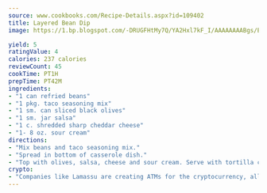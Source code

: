```yaml
---
source: www.cookbooks.com/Recipe-Details.aspx?id=109402
title: Layered Bean Dip
image: https://1.bp.blogspot.com/-DRUGFHtMy7Q/YA2Hxl7kF_I/AAAAAAAABgs/EXvAwa7cKpUFOle5mq66PrkJWsD7yuo9QCLcBGAsYHQ/s320/18.png

yield: 5
ratingValue: 4
calories: 237 calories
reviewCount: 45
cookTime: PT1H
prepTime: PT42M
ingredients:
- "1 can refried beans"
- "1 pkg. taco seasoning mix"
- "1 sm. can sliced black olives"
- "1 sm. jar salsa"
- "1 c. shredded sharp cheddar cheese"
- "1- 8 oz. sour cream"
directions:
- "Mix beans and taco seasoning mix."
- "Spread in bottom of casserole dish."
- "Top with olives, salsa, cheese and sour cream. Serve with tortilla chips."
crypto:
- "Companies like Lamassu are creating ATMs for the cryptocurrency, allowing you to scan your Bitcoin QR code, enter your cash, and buy bitcoin with the push of a button."
---
```

